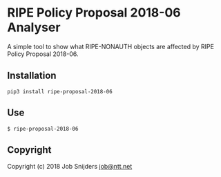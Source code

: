 RIPE Policy Proposal 2018-06 Analyser
=====================================

A simple tool to show what RIPE-NONAUTH objects are affected by
RIPE Policy Proposal 2018-06.

Installation
------------

`pip3 install ripe-proposal-2018-06`

Use
---

`$ ripe-proposal-2018-06`

Copyright
---------

Copyright (c) 2018 Job Snijders <job@ntt.net>
